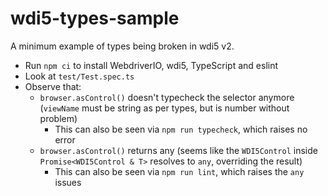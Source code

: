 # wdi5-types-sample

A minimum example of types being broken in wdi5 v2.

- Run `npm ci` to install WebdriverIO, wdi5, TypeScript and eslint
- Look at `test/Test.spec.ts`
- Observe that:
  - `browser.asControl()` doesn't typecheck the selector anymore (`viewName` must be string as per types, but is number without problem)
    - This can also be seen via `npm run typecheck`, which raises no error
  - `browser.asControl()` returns any (seems like the `WDI5Control` inside `Promise<WDI5Control & T>` resolves to `any`, overriding the result)
    - This can also be seen via `npm run lint`, which raises the `any` issues
